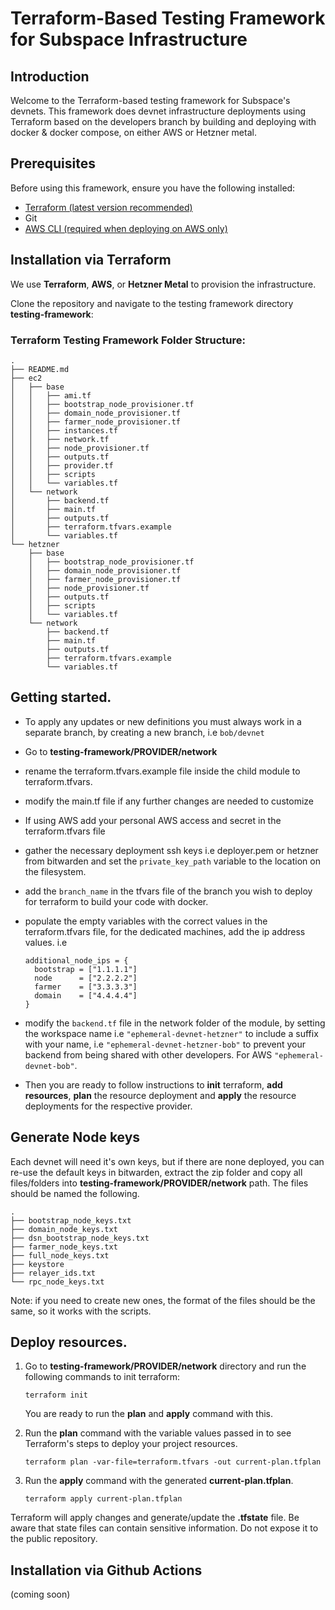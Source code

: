 # Terraform-Based Testing Framework for Subspace Infrastructure

## Introduction

Welcome to the Terraform-based testing framework for Subspace's devnets. This framework does devnet infrastructure deployments using Terraform based on the developers branch by building and deploying with docker & docker compose, on either AWS or Hetzner metal.

## Prerequisites

Before using this framework, ensure you have the following installed:

- [Terraform (latest version recommended)](https://learn.hashicorp.com/tutorials/terraform/install-cli)
- Git
- [AWS CLI (required when deploying on AWS only)](https://docs.aws.amazon.com/cli/latest/userguide/getting-started-install.html#getting-started-install-instructions)

## Installation via Terraform

We use **Terraform**, **AWS**, or **Hetzner Metal** to provision the infrastructure.

Clone the repository and navigate to the testing framework directory **testing-framework**:

### Terraform Testing Framework Folder Structure:

```
.
├── README.md
├── ec2
│   ├── base
│   │   ├── ami.tf
│   │   ├── bootstrap_node_provisioner.tf
│   │   ├── domain_node_provisioner.tf
│   │   ├── farmer_node_provisioner.tf
│   │   ├── instances.tf
│   │   ├── network.tf
│   │   ├── node_provisioner.tf
│   │   ├── outputs.tf
│   │   ├── provider.tf
│   │   ├── scripts
│   │   └── variables.tf
│   └── network
│       ├── backend.tf
│       ├── main.tf
│       ├── outputs.tf
│       ├── terraform.tfvars.example
│       └── variables.tf
└── hetzner
    ├── base
    │   ├── bootstrap_node_provisioner.tf
    │   ├── domain_node_provisioner.tf
    │   ├── farmer_node_provisioner.tf
    │   ├── node_provisioner.tf
    │   ├── outputs.tf
    │   ├── scripts
    │   └── variables.tf
    └── network
        ├── backend.tf
        ├── main.tf
        ├── outputs.tf
        ├── terraform.tfvars.example
        └── variables.tf
```

## Getting started.

- To apply any updates or new definitions you must always work in a separate branch, by creating a new branch, i.e `bob/devnet`
- Go to **testing-framework/PROVIDER/network**
- rename the terraform.tfvars.example file inside the child module to terraform.tfvars.
- modify the main.tf file if any further changes are needed to customize
- If using AWS add your personal AWS access and secret in the terraform.tfvars file
- gather the necessary deployment ssh keys i.e deployer.pem or hetzner from bitwarden and set the `private_key_path` variable to the location on the filesystem.
- add the `branch_name` in the tfvars file of the branch you wish to deploy for terraform to build your code with docker.
- populate the empty variables with the correct values in the terraform.tfvars file, for the dedicated machines, add the ip address values. i.e

  ```
  additional_node_ips = {
    bootstrap = ["1.1.1.1"]
    node      = ["2.2.2.2"]
    farmer    = ["3.3.3.3"]
    domain    = ["4.4.4.4"]
  }
  ```

- modify the `backend.tf` file in the network folder of the module, by setting the workspace name i.e `"ephemeral-devnet-hetzner"` to include a suffix with your name, i.e `"ephemeral-devnet-hetzner-bob"` to prevent your backend from being shared with other developers. For AWS `"ephemeral-devnet-bob"`.

- Then you are ready to follow instructions to **init** terraform, **add resources**, **plan** the resource deployment and **apply** the resource deployments for the respective provider.

## Generate Node keys

Each devnet will need it's own keys, but if there are none deployed, you can re-use the default keys in bitwarden, extract the zip folder and copy all files/folders into **testing-framework/PROVIDER/network** path. The files should be named the following.

```
.
├── bootstrap_node_keys.txt
├── domain_node_keys.txt
├── dsn_bootstrap_node_keys.txt
├── farmer_node_keys.txt
├── full_node_keys.txt
├── keystore
├── relayer_ids.txt
└── rpc_node_keys.txt
```

Note: if you need to create new ones, the format of the files should be the same, so it works with the scripts.

## Deploy resources.

1. Go to **testing-framework/PROVIDER/network** directory and run the following commands to init terraform:

   ```
   terraform init
   ```

   You are ready to run the **plan** and **apply** command with this.

2. Run the **plan** command with the variable values passed in to see Terraform's steps to deploy your project resources.

   ```SH
   terraform plan -var-file=terraform.tfvars -out current-plan.tfplan
   ```

3. Run the **apply** command with the generated **current-plan.tfplan**.

   ```SH
   terraform apply current-plan.tfplan
   ```

Terraform will apply changes and generate/update the **.tfstate** file.
Be aware that state files can contain sensitive information. Do not expose it to the public repository.

## Installation via Github Actions

(coming soon)
